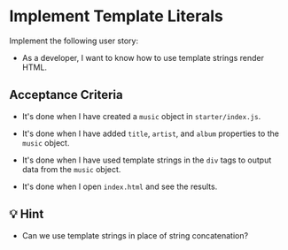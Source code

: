 # Implement Template Literals

Implement the following user story:

* As a developer, I want to know how to use template strings render HTML.

## Acceptance Criteria

* It's done when I have created a `music` object in `starter/index.js`.

* It's done when I have added `title`, `artist`, and `album` properties to the `music` object.

* It's done when I have used template strings in the `div` tags to output data from the `music` object.

* It's done when I open `index.html` and see the results.

## 💡 Hint

* Can we use template strings in place of string concatenation?

